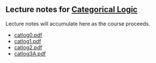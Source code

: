 ## Lecture notes for [Categorical Logic](/catlog/)

Lecture notes will accumulate here as the course proceeds.

- [catlog0.pdf](catlog0.pdf)
- [catlog1.pdf](catlog1.pdf)
- [catlog2.pdf](catlog2.pdf)
- [catlog3A.pdf](catlog3A.pdf)
<!--
- [catlog3B.pdf](catlog3B.pdf)
- [catlog3.pdf](catlog3.pdf)
- [catlog2A.pdf](catlog2A.pdf)
- [catlog2B.pdf](catlog2B.pdf)
- [catlog1B.pdf](catlog1B.pdf)
- [catlogIntro.pdf](catlogIntro.pdf)
-->

